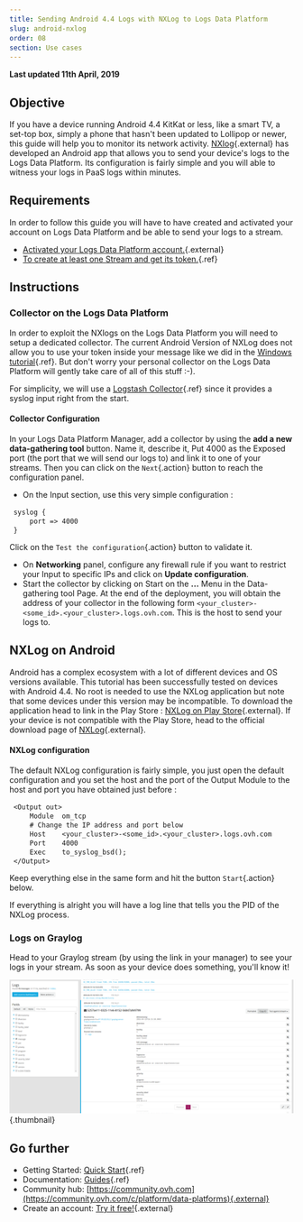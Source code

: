 ```yaml
---
title: Sending Android 4.4 Logs with NXLog to Logs Data Platform
slug: android-nxlog
order: 08
section: Use cases
---
```


**Last updated 11th April, 2019**

## Objective

If you have a device running Android 4.4 KitKat or less, like a smart TV, a set-top box, simply a phone that hasn't been updated to Lollipop or newer, this guide will help you to monitor its network activity. [NXlog](https://nxlog.co){.external} has developed an Android app that allows you to send your device's logs to the Logs Data Platform. Its configuration is fairly simple and you will able to witness your logs in PaaS logs within minutes.


## Requirements

In order to follow this guide you will have to have created and activated your account on Logs Data Platform and be able to send your logs to a stream.

- [Activated your Logs Data Platform account.](https://www.ovh.com/fr/order/express/#/new/express/resume?products=~%28~%28planCode~%27logs-basic~productId~%27logs%29){.external}
- [To create at least one Stream and get its token.](../quick_start/guide.fr-fr.md){.ref}

## Instructions

### Collector on the Logs Data Platform

In order to exploit the NXlogs on the Logs Data Platform you will need to setup a dedicated collector. The current Android Version of NXLog does not allow you to use your token inside your message like we did in the [Windows tutorial](../windows_nxlog/guide.fr-fr.md){.ref}. But don't worry your personal collector on the  Logs Data Platform will gently take care of all of this stuff :-).

For simplicity, we will use a [Logstash Collector](../logstash_input/guide.fr-fr.md){.ref} since it provides a syslog input right from the start.

#### Collector Configuration

In your Logs Data Platform Manager, add a collector by using the **add a new data-gathering tool** button. Name it, describe it, Put 4000 as the Exposed port (the port that we will send our logs to) and link it to one of your streams. Then you can click on the `Next`{.action} button to reach the configuration panel.

- On the Input section, use this very simple configuration :

```
 syslog {
     port => 4000
 }
```

Click on the `Test the configuration`{.action} button to validate it.

- On **Networking** panel, configure any firewall rule if you want to restrict your Input to specific IPs and click on **Update configuration**.
- Start the collector by clicking on Start on the **...** Menu in the Data-gathering tool Page. At the end of the deployment, you will obtain the address of your collector in the following form `<your_cluster>-<some_id>.<your_cluster>.logs.ovh.com`. This is the host to send your logs to.

## NXLog on Android

Android has a complex ecosystem with a lot of different devices and OS versions available. This tutorial has been successfully tested on devices with Android 4.4. No root is needed to use the NXLog application but note that some devices under this version may be incompatible. To download the application head to link in the Play Store : [NXLog on Play Store](https://play.google.com/store/apps/details?id=com.nxsec.nxlog){.external}. If your device is not compatible with the Play Store, head to the official download page of [NXLog](http://nxlog.co/products/nxlog-community-edition/download){.external}.

#### NXLog configuration

The default NXLog configuration is fairly simple, you just open the default configuration and you set the host and the port of the Output Module to the host and port you have obtained just before :

```ApacheConf hl_lines="4"
 <Output out>
     Module  om_tcp
     # Change the IP address and port below
     Host    <your_cluster>-<some_id>.<your_cluster>.logs.ovh.com
     Port    4000
     Exec    to_syslog_bsd();
 </Output>
```

Keep everything else in the same form and hit the button `Start`{.action} below.

If everything is alright you will have a log line that tells you the PID of the NXLog process.

### Logs on Graylog

Head to your Graylog stream (by using the link in your manager) to see your logs in your stream. As soon as your device does something, you'll know it!

![Graylog Stream](images/graylog.png){.thumbnail}

## Go further

- Getting Started: [Quick Start](../quick_start/guide.fr-fr.md){.ref}
- Documentation: [Guides](../product.fr-fr.md){.ref}
- Community hub: [https://community.ovh.com](https://community.ovh.com/c/platform/data-platforms){.external}
- Create an account: [Try it free!](https://www.ovh.com/fr/order/express/#/new/express/resume?products=~%28~%28planCode~%27logs-basic~productId~%27logs%29){.external}
